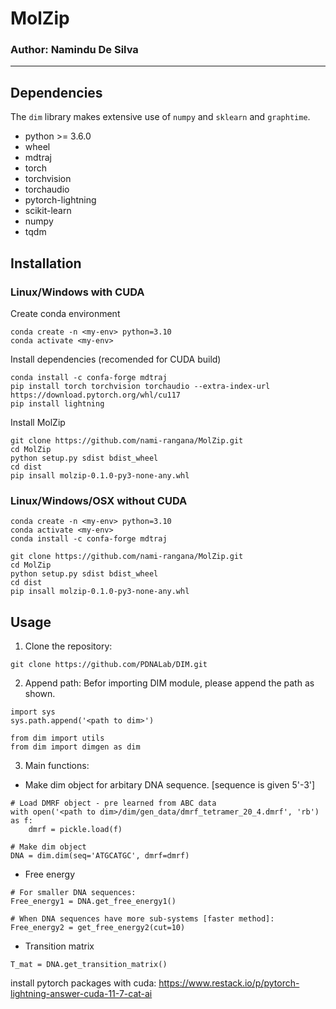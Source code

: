 # MolZip
### Author: Namindu De Silva
___
<Description>

## Dependencies
The `dim` library makes extensive use of `numpy` and `sklearn` and `graphtime`.
- python >= 3.6.0
- wheel
- mdtraj
- torch
- torchvision
- torchaudio
- pytorch-lightning
- scikit-learn
- numpy
- tqdm

## Installation
### Linux/Windows with CUDA
Create conda environment
```
conda create -n <my-env> python=3.10
conda activate <my-env>
```
Install dependencies (recomended for CUDA build)
```
conda install -c confa-forge mdtraj
pip install torch torchvision torchaudio --extra-index-url https://download.pytorch.org/whl/cu117
pip install lightning
```
Install MolZip
```
git clone https://github.com/nami-rangana/MolZip.git
cd MolZip
python setup.py sdist bdist_wheel
cd dist
pip insall molzip-0.1.0-py3-none-any.whl
```

### Linux/Windows/OSX without CUDA
```
conda create -n <my-env> python=3.10
conda activate <my-env>
conda install -c confa-forge mdtraj

git clone https://github.com/nami-rangana/MolZip.git
cd MolZip
python setup.py sdist bdist_wheel
cd dist
pip insall molzip-0.1.0-py3-none-any.whl
```

## Usage
1. Clone the repository:
```
git clone https://github.com/PDNALab/DIM.git 
```

2. Append path: Befor importing DIM module, please append the path as shown.
```
import sys
sys.path.append('<path to dim>')

from dim import utils
from dim import dimgen as dim 
```

3. Main functions:
- Make dim object for arbitary DNA sequence. [sequence is given 5'-3']
```
# Load DMRF object - pre learned from ABC data
with open('<path to dim>/dim/gen_data/dmrf_tetramer_20_4.dmrf', 'rb') as f:
    dmrf = pickle.load(f)

# Make dim object
DNA = dim.dim(seq='ATGCATGC', dmrf=dmrf)
```
- Free energy
```
# For smaller DNA sequences:
Free_energy1 = DNA.get_free_energy1()

# When DNA sequences have more sub-systems [faster method]:
Free_energy2 = get_free_energy2(cut=10)
```
- Transition matrix
```
T_mat = DNA.get_transition_matrix()
```
install pytorch packages with cuda: https://www.restack.io/p/pytorch-lightning-answer-cuda-11-7-cat-ai
